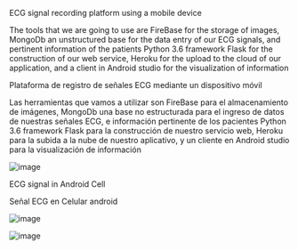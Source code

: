 ECG signal recording platform using a mobile device 

The tools that we are going to use are FireBase for the storage of images, MongoDb an unstructured base for the data entry of our ECG signals, and pertinent information of the patients Python 3.6 framework Flask for the construction of our web service, Heroku for the upload to the cloud of our application, and a client in Android studio for the visualization of information 

Plataforma de registro de señales ECG mediante un dispositivo móvil

Las herramientas que vamos a utilizar son FireBase para el almacenamiento de imágenes, MongoDb una base no estructurada para el ingreso de datos de nuestras señales ECG, e información pertinente de los pacientes Python 3.6 framework Flask para la construcción de nuestro servicio web, Heroku para la subida a la nube de nuestro aplicativo, y un cliente en Android studio para la visualización de información

![image](https://user-images.githubusercontent.com/61216816/120502967-7cb2e700-c388-11eb-9ab1-d0a28ff8367a.png)

ECG signal in Android Cell 

Señal ECG en Celular android

![image](https://user-images.githubusercontent.com/61216816/120503214-b683ed80-c388-11eb-91ac-0157eb760cc0.png)

![image](https://user-images.githubusercontent.com/61216816/120503638-17132a80-c389-11eb-9653-64dfa2cb320f.png)
